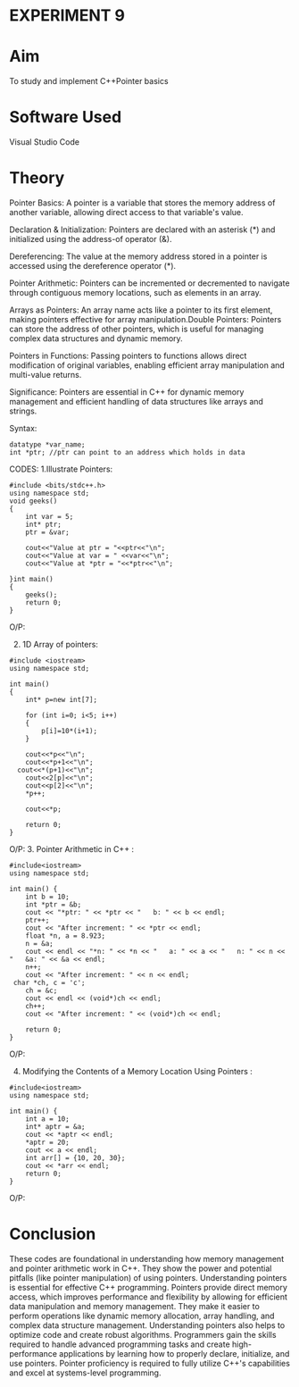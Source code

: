 # EXPERIMENT 9
# Aim
To study and implement C++Pointer basics
# Software Used
Visual Studio Code
# Theory

Pointer Basics: A pointer is a variable that stores the memory address of another variable, allowing direct access to that variable's value.

Declaration & Initialization: Pointers are declared with an asterisk (*) and initialized using the address-of operator (&).

Dereferencing: The value at the memory address stored in a pointer is accessed using the dereference operator (*).

Pointer Arithmetic: Pointers can be incremented or decremented to navigate through contiguous memory locations, such as elements in an array.

Arrays as Pointers: An array name acts like a pointer to its first element, making pointers effective for array manipulation.Double Pointers: Pointers can store the address of other pointers, which is useful for managing complex data structures and dynamic memory.

Pointers in Functions: Passing pointers to functions allows direct modification of original variables, enabling efficient array manipulation and multi-value returns.

Significance: Pointers are essential in C++ for dynamic memory management and efficient handling of data structures like arrays and strings.

Syntax:
```
datatype *var_name;
int *ptr; //ptr can point to an address which holds in data
```

CODES: 
1.Illustrate Pointers:

```
#include <bits/stdc++.h> 
using namespace std;
void geeks()
{
    int var = 5;
    int* ptr;                  
    ptr = &var;

    cout<<"Value at ptr = "<<ptr<<"\n";
    cout<<"Value at var = " <<var<<"\n";
    cout<<"Value at *ptr = "<<*ptr<<"\n";

}int main()
{
    geeks();
    return 0;
}
```
O/P:

2. 1D Array of pointers:
```
#include <iostream> 
using namespace std; 

int main() 
{
    int* p=new int[7];  

    for (int i=0; i<5; i++)  
    {
        p[i]=10*(i+1);
    }

    cout<<*p<<"\n"; 
    cout<<*p+1<<"\n";
  cout<<*(p+1)<<"\n";
    cout<<2[p]<<"\n";
    cout<<p[2]<<"\n";
    *p++;

    cout<<*p;                

    return 0; 
}
```
O/P:
3. Pointer Arithmetic in C++ :
```
#include<iostream>
using namespace std;

int main() {
    int b = 10;
    int *ptr = &b;
    cout << "*ptr: " << *ptr << "   b: " << b << endl;
    ptr++;
    cout << "After increment: " << *ptr << endl;
    float *n, a = 8.923;
    n = &a;
    cout << endl << "*n: " << *n << "   a: " << a << "   n: " << n << "   &a: " << &a << endl;
    n++;
    cout << "After increment: " << n << endl;
 char *ch, c = 'c';
    ch = &c;
    cout << endl << (void*)ch << endl;
    ch++;
    cout << "After increment: " << (void*)ch << endl;

    return 0;
}
```

O/P:

4. Modifying the Contents of a Memory Location Using Pointers :
```
#include<iostream>
using namespace std;

int main() {
    int a = 10;
    int* aptr = &a;
    cout << *aptr << endl;  
    *aptr = 20;             
    cout << a << endl;      
    int arr[] = {10, 20, 30};
    cout << *arr << endl;  
    return 0;
}
```
O/P:

# Conclusion 
These codes are foundational in understanding how memory management and pointer arithmetic work in C++. They show the power and potential pitfalls (like pointer manipulation) of using pointers. Understanding pointers is essential for effective C++ programming. Pointers provide direct memory access, which improves performance and flexibility by allowing for efficient data manipulation and memory management. They make it easier to perform operations like dynamic memory allocation, array handling, and complex data structure management. Understanding pointers also helps to optimize code and create robust algorithms. Programmers gain the skills required to handle advanced programming tasks and create high-performance applications by learning how to properly declare, initialize, and use pointers. Pointer proficiency is required to fully utilize C++'s capabilities and excel at systems-level programming.
